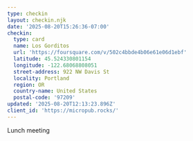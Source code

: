 ```yaml
---
type: checkin
layout: checkin.njk
date: '2025-08-20T15:26:36-07:00'
checkin:
  type: card
  name: Los Gorditos
  url: 'https://foursquare.com/v/502c4bbde4b06e61e06d1ebf'
  latitude: 45.524330801154
  longitude: -122.68068808051
  street-address: 922 NW Davis St
  locality: Portland
  region: OR
  country-name: United States
  postal-code: '97209'
updated: '2025-08-20T12:13:23.896Z'
client_id: 'https://micropub.rocks/'
---
```

Lunch meeting
